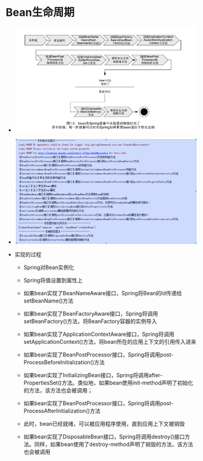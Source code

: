 # Bean生命周期

* ![](/bean/1.png)
* ![](/bean/2.png)
* 实现的过程

  * Spring对Bean实例化

  * Spring将值设置到属性上

  * 如果bean实现了BeanNameAware接口，Spring将Bean的Id传递给setBeanName\(\)方法

  * 如果bean实现了BeanFactoryAware接口，Spring将调用setBeanFactory\(\)方法，将BeanFactory容器的实例导入

  * 如果bean实现了ApplicationContextAware接口，Spring将调用setApplicationContext\(\)方法，将bean所在的应用上下文的引用传入进来

  * 如果bean实现了BeanPostProcessor接口，Spring将调用post-ProcessBeforeInitialization\(\)方法
  * 如果bean实现了InitializingBean接口，Spring将调用after-PropertiesSet\(\)方法。类似地，如果bean使用init-method声明了初始化的方法，该方法也会被调用；
  * 如果bean实现了BeanPostProcessor接口，Spring将调用post-ProcessAfterInitialization\(\)方法
  * 此时，bean已经就绪，可以被应用程序使用，直到应用上下文被销毁
  * 如果bean实现了DisposableBean接口，Spring将调用destroy\(\)接口方法。同样，如果bean使用了destroy-method声明了销毁的方法，该方法也会被调用



